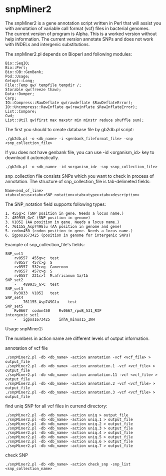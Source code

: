 # snpMiner2
The snpMiner2 is a gene annotation script written in Perl that will assist you with annotation of variable call format (vcf) files in bacterial genomes.  
The current version of program is Alpha. This is a worked version without help information. The current version annotate SNPs and does not work with INDELs and intergenic substitutions.

The snpMiner2.pl depends on Bioperl and  following modules:

```
Bio::SeqIO;
Bio::Perl;
Bio::DB::GenBank;
Pod::Usage;
Getopt::Long;
File::Temp qw/ tempfile tempdir /;
Storable qw(freeze thaw);
Data::Dumper;
Carp;
IO::Compress::RawDeflate qw(rawdeflate $RawDeflateError);
IO::Uncompress::RawInflate qw(rawinflate $RawInflateError);
List::Compare;
Cwd;
List::Util qw(first max maxstr min minstr reduce shuffle sum);
```


The first you should to create database file by gb2db.pl script:

```
./gb2db.pl -o <db_name> -i <genbank_fileformat_file> -snp <snp_collection_file>

```

If you does not have genbank file, you can use -id <organism_id> key to download it automatically.

```
./gb2db.pl -o <db_name> -id <organism_id> -snp <snp_collection_file>

```
snp_collection file consists SNPs which you want to check in process of annotation. The structure of snp_collection_file is tab-delimeted fields:

```
Name<end_of_line>
<tab><locus><tab><SNP_notation><tab><type><tab><description>
```

The SNP_notation field supports following types:

```
1. 455g>c (SNP position in gene. Needs a locus name.)
2. 489935_G>C (SNP position in genome)
3. V105I (AA position in gene. Needs a locus name.)
4. 761155_Asp749Glu (AA position in genome and gene)
5. codon450 (codon position in gene. Needs a locus name.)
6. igpos1673425 (position in genome for intergenic SNPs)
```
Example of snp_collection_file's fields:
```
SNP_set1
	rv0557	455g>c	test
	rv0557	457c>g	S
	rv0557	532c>g	Cameroon
	rv0557	457c>g	S
	rv0557	221c>t	M.africanum 1a/1b
SNP_set2
	-	489935_G>C	test
SNP_set3
	Rv3833	V105I	test
SNP_set4
	-	761155_Asp749Glu	test
SNP_set5
	Rv0667	codon450	Rv0667_rpoB_531_RIF
intergenic_set1
	-	igpos1673425	inhA_minus15_INH
```


Usage snpMiner2:

The numbers in action name are different levels of output information.

annotation of vcf file

```
./snpMiner2.pl -db <db_name> -action annotation -vcf <vcf_file> > output_file
./snpMiner2.pl -db <db_name> -action annotation.1 -vcf <vcf_file> > output_file
./snpMiner2.pl -db <db_name> -action annotation.11 -vcf <vcf_file> > output_file
./snpMiner2.pl -db <db_name> -action annotation.2 -vcf <vcf_file> > output_file
./snpMiner2.pl -db <db_name> -action annotation.3 -vcf <vcf_file> > output_file
```
find uniq SNP for all vcf files in currend directory:

```
./snpMiner2.pl -db <db_name> -action uniq > output_file
./snpMiner2.pl -db <db_name> -action uniq.1 > output_file
./snpMiner2.pl -db <db_name> -action uniq.2 > output_file
./snpMiner2.pl -db <db_name> -action uniq.3 > output_file
./snpMiner2.pl -db <db_name> -action uniq.4 > output_file
./snpMiner2.pl -db <db_name> -action uniq.5 > output_file
./snpMiner2.pl -db <db_name> -action uniq.6 > output_file
./snpMiner2.pl -db <db_name> -action uniq.7 > output_file

```

check SNP 

```
./snpMiner2.pl -db <db_name> -action check_snp -snp_list <snp_collection_name>

```
